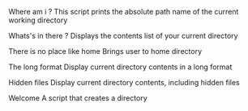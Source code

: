 Where am i ?
This script prints the absolute path name of the current working directory

Whats's in there ?
Displays the contents list of your current directory

There is no place like home
Brings user to home directory

The long format
Display current directory contents in a long format

Hidden files
Display current directory contents, including hidden files  

Welcome
A script that creates a directory 
